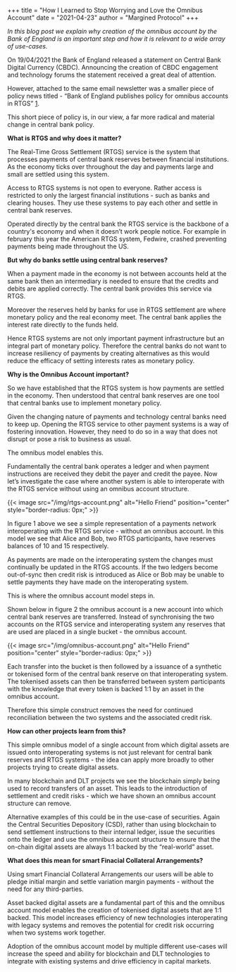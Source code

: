 +++
title = "How I Learned to Stop Worrying and Love the Omnibus Account"
date = "2021-04-23"
author = "Margined Protocol"
+++

_In this blog post we explain why creation of the omnibus account by the Bank of England is an important step and how it is relevant to a wide array of use-cases._

On 19/04/2021 the Bank of England released a statement on Central Bank Digital Currency (CBDC). Announcing the creation of CBDC engagement and technology forums the statement received a great deal of attention.

However, attached to the same email newsletter was a smaller piece of policy news titled - “Bank of England publishes policy for omnibus accounts in RTGS” [1].

This short piece of policy is, in our view, a far more radical and material change in central bank policy.

**What is RTGS and why does it matter?**

The Real-Time Gross Settlement (RTGS) service is the system that processes payments of central bank reserves between financial institutions. As the economy ticks over throughout the day and payments large and small are settled using this system.

Access to RTGS systems is not open to everyone. Rather access is restricted to only the largest financial institutions - such as banks and clearing houses. They use these systems to pay each other and settle in central bank reserves.

Operated directly by the central bank the RTGS service is the backbone of a country's economy and when it doesn’t work people notice. For example in february this year the American RTGS system, Fedwire, crashed preventing payments being made throughout the US.

**But why do banks settle using central bank reserves?**

When a payment made in the economy is not between accounts held at the same bank then an intermediary is needed to ensure that the credits and debits are applied correctly. The central bank provides this service via RTGS.

Moreover the reserves held by banks for use in RTGS settlement are where monetary policy and the real economy meet. The central bank applies the interest rate directly to the funds held.

Hence RTGS systems are not only important payment infrastructure but an integral part of monetary policy. Therefore the central banks do not want to increase resiliency of payments by creating alternatives as this would reduce the efficacy of setting interests rates as monetary policy.

**Why is the Omnibus Account important?**

So we have established that the RTGS system is how payments are settled in the economy. Then understood that central bank reserves are one tool that central banks use to implement monetary policy.

Given the changing nature of payments and technology central banks need to keep up. Opening the RTGS service to other payment systems is a way of fostering innovation. However, they need to do so in a way that does not disrupt or pose a risk to business as usual.

The omnibus model enables this.

Fundamentally the central bank operates a ledger and when payment instructions are received they debit the payer and credit the payee. Now let’s investigate the case where another system is able to interoperate with the RTGS service without using an omnibus account structure.

{{< image src="/img/rtgs-account.png" alt="Hello Friend" position="center" style="border-radius: 0px;" >}}

In figure 1 above we see a simple representation of a payments network interoperating with the RTGS service - without an omnibus account. In this model we see that Alice and Bob, two RTGS participants, have reserves balances of 10 and 15 respectively.

As payments are made on the interoperating system the changes must continually be updated in the RTGS accounts. If the two ledgers become out-of-sync then credit risk is introduced as Alice or Bob may be unable to settle payments they have made on the interoperating system.

This is where the omnibus account model steps in.

Shown below in figure 2 the omnibus account is a new account into which central bank reserves are transferred. Instead of synchronising the two accounts on the RTGS service and interoperating system any reserves that are used are placed in a single bucket - the omnibus account.

{{< image src="/img/omnibus-account.png" alt="Hello Friend" position="center" style="border-radius: 0px;" >}}

Each transfer into the bucket is then followed by a issuance of a synthetic or tokenised form of the central bank reserve on that interoperating system. The tokenised assets can then be transferred between system participants with the knowledge that every token is backed 1:1 by an asset in the omnibus account.

Therefore this simple construct removes the need for continued reconciliation between the two systems and the associated credit risk.

**How can other projects learn from this?**

This simple omnibus model of a single account from which digital assets are issued onto interoperating systems is not just relevant for central bank reserves and RTGS systems - the idea can apply more broadly to other projects trying to create digital assets.

In many blockchain and DLT projects we see the blockchain simply being used to record transfers of an asset. This leads to the introduction of settlement and credit risks - which we have shown an omnibus account structure can remove.

Alternative examples of this could be in the use-case of securities. Again the Central Securities Depository (CSD), rather than using blockchain to send settlement instructions to their internal ledger, issue the securities onto the ledger and use the omnibus account structure to ensure that the on-chain digital assets are always 1:1 backed by the “real-world” asset.

**What does this mean for smart Finacial Collateral Arrangements?**

Using smart Financial Collateral Arrangements our users will be able to pledge initial margin and settle variation margin payments - without the need for any third-parties.

Asset backed digital assets are a fundamental part of this and the omnibus account model enables the creation of tokenised digital assets that are 1:1 backed. This model increases efficiency of new technologies interoperating with legacy systems and removes the potential for credit risk occurring when two systems work together.

Adoption of the omnibus account model by multiple different use-cases will increase the speed and ability for blockchain and DLT technologies to integrate with existing systems and drive efficiency in capital markets.


[1]: https://www.bankofengland.co.uk/news/2021/april/boe-publishes-policy-for-omnibus-accounts-in-rtgs 
[2]: https://nypost.com/2021/02/24/fed-blames-operational-error-that-crashed-fedwire/ 